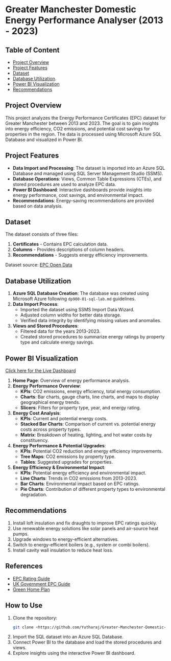 # Greater Manchester Domestic Energy Performance Analyser (2013 - 2023)

## Table of Content
- [Project Overview](#project-overview)
- [Project Features](#project-features)
- [Dataset](#dataset)
- [Database Utilization](#database-utilization).
- [Power BI Visualization](#power-bi-visualization)
- [Recommendations](#recommendations)
## Project Overview
This project analyzes the Energy Performance Certificates (EPC) dataset for Greater Manchester between 2013 and 2023. The goal is to gain insights into energy efficiency, CO2 emissions, and potential cost savings for properties in the region. The data is processed using Microsoft Azure SQL Database and visualized in Power BI.

## Project Features
- **Data Import and Processing**: The dataset is imported into an Azure SQL Database and managed using SQL Server Management Studio (SSMS).
- **Database Operations**: Views, Common Table Expressions (CTEs), and stored procedures are used to analyze EPC data.
- **Power BI Dashboard**: Interactive dashboards provide insights into energy performance, cost savings, and environmental impact.
- **Recommendations**: Energy-saving recommendations are provided based on data analysis.

## Dataset
The dataset consists of three files:
1. **Certificates** - Contains EPC calculation data.
2. **Columns** - Provides descriptions of column headers.
3. **Recommendations** - Suggests energy efficiency improvements.

Dataset source: [EPC Open Data](https://epc.opendatacommunities.org/login#local-authorit)

## Database Utilization
1. **Azure SQL Database Creation**: The database was created using Microsoft Azure following `dp900-01-sql-lab.md` guidelines.
2. **Data Import Process**:
   - Imported the dataset using SSMS Import Data Wizard.
   - Adjusted column widths for better data storage.
   - Verified data integrity by identifying missing values and anomalies.
3. **Views and Stored Procedures**:
   - Filtered data for the years 2013-2023.
   - Created stored procedures to summarize energy ratings by property type and calculate energy savings.

## Power BI Visualization
[Click here for the Live Dashboard](https://app.powerbi.com/groups/me/reports/783320e1-759f-4135-810a-1a7465248926/3e2183c054574ca635c2?experience=power-bi)
1. **Home Page**: Overview of energy performance analysis.
2. **Energy Performance Overview**:
   - **KPIs**: CO2 emissions, energy efficiency, total energy consumption.
   - **Charts**: Bar charts, gauge charts, line charts, and maps to display geographical energy trends.
   - **Slicers**: Filters for property type, year, and energy rating.
3. **Energy Cost Analysis**:
   - **KPIs**: Current and potential energy costs.
   - **Stacked Bar Charts**: Comparison of current vs. potential energy costs across property types.
   - **Matrix**: Breakdown of heating, lighting, and hot water costs by constituency.
4. **Energy Performance & Potential Upgrades**:
   - **KPIs**: Potential CO2 reduction and energy efficiency improvements.
   - **Tree Maps**: CO2 emissions by property type.
   - **Tables**: Suggested upgrades for properties.
5. **Energy Efficiency & Environmental Impact**:
   - **KPIs**: Potential energy efficiency and environmental impact.
   - **Line Charts**: Trends in CO2 emissions from 2013-2023.
   - **Bar Charts**: Environmental impact based on EPC ratings.
   - **Pie Charts**: Contribution of different property types to environmental degradation.

## Recommendations
1. Install loft insulation and fix draughts to improve EPC ratings quickly.
2. Use renewable energy solutions like solar panels and air-source heat pumps.
3. Upgrade windows to energy-efficient alternatives.
4. Switch to energy-efficient boilers (e.g., system or combi boilers).
5. Install cavity wall insulation to reduce heat loss.

## References
- [EPC Rating Guide](https://www.greenhub.tandem.co.uk/blog/epc-rating)
- [UK Government EPC Guide](https://assets.publishing.service.gov.uk/government/uploads/system/uploads/attachment_data/file/671018/A_guide_to_energy_performance_certificates_for_the_marketing__sale_and_let_of_dwellings.pdf)
- [Green Home Plan](https://greenhomeplan.tandem.co.uk/tools)

## How to Use
1. Clone the repository:
   ```sh
   git clone <https://github.com/Yutharaj/Greater-Manchester-Domestic-Energy-Performance-Analyser-2013-2023->
   ```
2. Import the SQL dataset into an Azure SQL Database.
3. Connect Power BI to the database and load the stored procedures and views.
4. Explore insights using the interactive Power BI dashboard.




